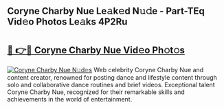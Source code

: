 ## Coryne Charby Nue Le𝚊k𝚎d N𝚞𝚍e - Part-TEq Vid𝚎o Photos Le𝚊ks 4P2Ru

# <h2><a href="http://fbake4.evod.top/?m=Coryne+Charby+Nue">🔗 👉🔴 Coryne Charby Nue Vid𝚎o Ph𝚘t𝚘s</a></h2>

[![Coryne Charby Nue N𝚞d𝚎s](https://i.imgur.com/8V9OHl7.gif)](http://fbake4.evod.top/?m=Coryne+Charby+Nue)
Web celebrity Coryne Charby Nue and content creator, renowned for posting dance and lifestyle content through solo and collaborative dance routines and brief videos. Exceptional talent Coryne Charby Nue, recognized for their remarkable skills and achievements in the world of entertainment. 
